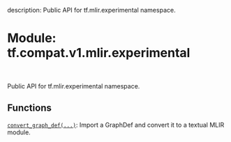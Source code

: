 description: Public API for tf.mlir.experimental namespace.

<div itemscope itemtype="http://developers.google.com/ReferenceObject">
<meta itemprop="name" content="tf.compat.v1.mlir.experimental" />
<meta itemprop="path" content="Stable" />
</div>

# Module: tf.compat.v1.mlir.experimental

<!-- Insert buttons and diff -->

<table class="tfo-notebook-buttons tfo-api nocontent" align="left">

</table>



Public API for tf.mlir.experimental namespace.



## Functions

[`convert_graph_def(...)`](../../../../tf/mlir/experimental/convert_graph_def.md): Import a GraphDef and convert it to a textual MLIR module.

